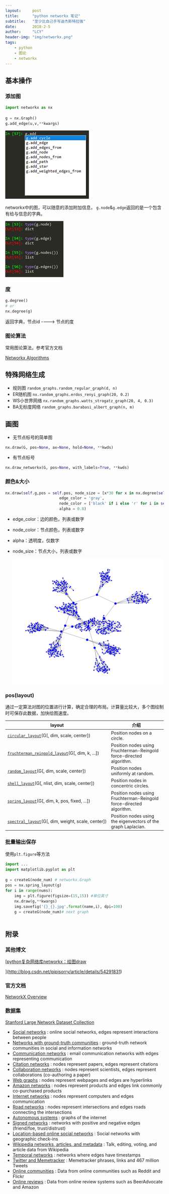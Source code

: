 ```yaml
---
layout:     post
title:      "python networkx 笔记"
subtitle:   "至少比自己手写迪杰斯特拉强"
date:       2018-2-5
author:     "LCY"
header-img: "img/networkx.png"
tags:
    - python
    - 图论
    - networkx
---
```

## 基本操作

### 添加图
```python
import networkx as nx

g = nx.Graph()
g.add_edge(u,v,**kwargs)
```
![type of graph](/img/in-post/networkx/g_add.png)

networkx中的图，可以随意的添加附加信息， `g.node`&`g.edge`返回的是一个包含有给与信息的字典。

![type of graph](/img/in-post/networkx/typeofg.png)

### 度
```python
g.degree()
# or 
nx.degree(g)
```
返回字典，节点id ----> 节点的度

### 图论算法
常用图论算法，参考官方文档

[Networkx Algorithms](https://networkx.github.io/documentation/networkx-1.10/reference/algorithms.html)





## 特殊网络生成
- 规则图
  `random_graphs.random_regular_graph(d, n)`
- ER随机图
  `nx.random_graphs.erdos_renyi_graph(20, 0.2)`
- WS小世界网络
  `nx.random_graphs.watts_strogatz_graph(20, 4, 0.3)`
- BA无标度网络
  `random_graphs.barabasi_albert_graph(n, m)`

## 画图
- 无节点标号的简单图
```python
nx.draw(G, pos=None, ax=None, hold=None, **kwds)
```
- 有节点标号
```python
nx.draw_networkx(G, pos=None, with_labels=True, **kwds)
```
### 颜色&大小

```python
nx.draw(self.g,pos = self.pos, node_size = [x*30 for x in nx.degree(self.g).values()],
                        edge_color = 'gray', 
        				node_color = ['black' if i else 'r' for i in self.visited],
        				alpha = 0.8)
```

- edge_color：边的颜色，列表或数字

- node_color：节点颜色，列表或数字

- alpha：透明度，仅数字

- node_size：节点大小，列表或数字

  ![](/img/in-post/networkx/graphexample.png)

### pos(layout)

通过一定算法对图的位置进行计算，确定合理的布局。计算量比较大，多个图绘制时可保存此数据，加快绘图速度。

| layout                                   | 介绍                                       |
| ---------------------------------------- | ---------------------------------------- |
| [`circular_layout`](http://networkx.readthedocs.io/en/networkx-1.11/reference/generated/networkx.drawing.layout.circular_layout.html#networkx.drawing.layout.circular_layout)(G[, dim, scale, center]) | Position nodes on a circle.              |
| [`fruchterman_reingold_layout`](http://networkx.readthedocs.io/en/networkx-1.11/reference/generated/networkx.drawing.layout.fruchterman_reingold_layout.html#networkx.drawing.layout.fruchterman_reingold_layout)(G[, dim, k, ...]) | Position nodes using Fruchterman-Reingold force-directed algorithm. |
| [`random_layout`](http://networkx.readthedocs.io/en/networkx-1.11/reference/generated/networkx.drawing.layout.random_layout.html#networkx.drawing.layout.random_layout)(G[, dim, scale, center]) | Position nodes uniformly at random.      |
| [`shell_layout`](http://networkx.readthedocs.io/en/networkx-1.11/reference/generated/networkx.drawing.layout.shell_layout.html#networkx.drawing.layout.shell_layout)(G[, nlist, dim, scale, center]) | Position nodes in concentric circles.    |
| [`spring_layout`](http://networkx.readthedocs.io/en/networkx-1.11/reference/generated/networkx.drawing.layout.spring_layout.html#networkx.drawing.layout.spring_layout)(G[, dim, k, pos, fixed, ...]) | Position nodes using Fruchterman-Reingold force-directed algorithm. |
| [`spectral_layout`](http://networkx.readthedocs.io/en/networkx-1.11/reference/generated/networkx.drawing.layout.spectral_layout.html#networkx.drawing.layout.spectral_layout)(G[, dim, weight, scale, center]) | Position nodes using the eigenvectors of the graph Laplacian. |

### 批量输出保存

使用`plt.figure`等方法

```python
import ...
import matplotlib.pyplot as plt

g = createG(node_num) # networkx.Graph
pos = nx.spring_layout(g)
for i in range(nums):
    img = plt.figure(figsize=(15,15)) #单位英寸
    nx.draw(g,**kwargs)
    img.savefig('{}_{}.jpg'.format(name,i), dpi=100)
    g = createG(node_num)# next graph
    
```



## 附录

### 其他博文

[[python复杂网络库networkx：绘图draw](http://blog.csdn.net/pipisorry/article/details/54291831)

](http://blog.csdn.net/pipisorry/article/details/54291831)

### 官方文档
[NetworkX Overview](https://networkx.github.io/documentation/networkx-1.9/overview.html)
### 数据集
[Stanford Large Network Dataset Collection](https://snap.stanford.edu/data/index.html)

- [Social networks](https://snap.stanford.edu/data/index.html#socnets) : online social networks, edges represent interactions between people
- [Networks with ground-truth communities](https://snap.stanford.edu/data/index.html#communities) : ground-truth network communities in social and information networks
- [Communication networks](https://snap.stanford.edu/data/index.html#email) : email communication networks with edges representing communication
- [Citation networks](https://snap.stanford.edu/data/index.html#citnets) : nodes represent papers, edges represent citations
- [Collaboration networks](https://snap.stanford.edu/data/index.html#canets) : nodes represent scientists, edges represent collaborations (co-authoring a paper)
- [Web graphs](https://snap.stanford.edu/data/index.html#web) : nodes represent webpages and edges are hyperlinks
- [Amazon networks](https://snap.stanford.edu/data/index.html#amazon) : nodes represent products and edges link commonly co-purchased products
- [Internet networks](https://snap.stanford.edu/data/index.html#p2p) : nodes represent computers and edges communication
- [Road networks](https://snap.stanford.edu/data/index.html#road) : nodes represent intersections and edges roads connecting the intersections
- [Autonomous systems](https://snap.stanford.edu/data/index.html#as) : graphs of the internet
- [Signed networks](https://snap.stanford.edu/data/index.html#signnets) : networks with positive and negative edges (friend/foe, trust/distrust)
- [Location-based online social networks](https://snap.stanford.edu/data/index.html#locnet) : Social networks with geographic check-ins
- [Wikipedia networks, articles, and metadata](https://snap.stanford.edu/data/index.html#wikipedia) : Talk, editing, voting, and article data from Wikipedia
- [Temporal networks](https://snap.stanford.edu/data/index.html#temporal) : networks where edges have timestamps
- [Twitter and Memetracker](https://snap.stanford.edu/data/index.html#twitter) : Memetracker phrases, links and 467 million Tweets
- [Online communities](https://snap.stanford.edu/data/index.html#onlinecoms) : Data from online communities such as Reddit and Flickr
- [Online reviews](https://snap.stanford.edu/data/index.html#reviews) : Data from online review systems such as BeerAdvocate and Amazon